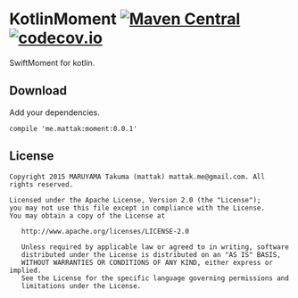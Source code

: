 # KotlinMoment [![Maven Central](https://maven-badges.herokuapp.com/maven-central/me.mattak/moment/badge.svg)](https://maven-badges.herokuapp.com/maven-central/me.mattak/moment) [![codecov.io](http://codecov.io/github/mattak/KotlinMoment/coverage.svg?branch=master)](http://codecov.io/github/mattak/KotlinMoment?branch=master)

SwiftMoment for kotlin.

## Download

Add your dependencies.

```
compile 'me.mattak:moment:0.0.1'
```

## License

```
Copyright 2015 MARUYAMA Takuma (mattak) mattak.me@gmail.com. All rights reserved.

Licensed under the Apache License, Version 2.0 (the "License");
you may not use this file except in compliance with the License.
You may obtain a copy of the License at

   http://www.apache.org/licenses/LICENSE-2.0

   Unless required by applicable law or agreed to in writing, software
   distributed under the License is distributed on an "AS IS" BASIS,
   WITHOUT WARRANTIES OR CONDITIONS OF ANY KIND, either express or implied.
   See the License for the specific language governing permissions and
   limitations under the License.
```
